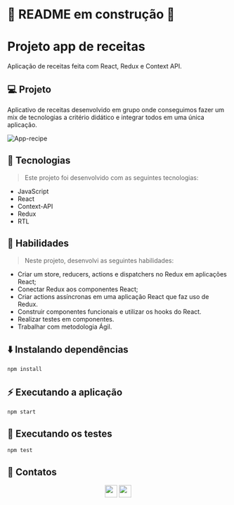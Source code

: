 # 🚧 README em construção 🚧

# Projeto app de receitas


Aplicação de receitas feita com React, Redux e Context API.
<!-- > [Acessar página do projeto](https://xxxxxxxxxx.github.io/Projeto-xxxxxxxxxx/) -->

## 💻 Projeto

Aplicativo de receitas desenvolvido em grupo onde conseguimos fazer um mix de tecnologias a critério didático e integrar todos em uma única aplicação.


![App-recipe](https://user-images.githubusercontent.com/86271591/188612338-fa2a8822-008f-4294-900a-1da21483b71c.png)

## 🚀 Tecnologias
> Este projeto foi desenvolvido com as seguintes tecnologias:

- JavaScript
- React
- Context-API
- Redux
- RTL

## 📌 Habilidades

> Neste projeto, desenvolvi as seguintes habilidades:

- Criar um store, reducers, actions e dispatchers no Redux em aplicações React;
- Conectar Redux aos componentes React;
- Criar actions assíncronas em uma aplicação React que faz uso de Redux.
- Construir componentes funcionais e utilizar os hooks do React.
- Realizar testes em componentes.
- Trabalhar com metodologia Ágil.

## ⬇️ Instalando dependências

```bash
npm install
``` 

## ⚡ Executando a aplicação

```bash
npm start
``` 

## 🧪 Executando os testes

```bash
npm test
```

## 💬 Contatos

<div align="center" style="display: inline_block">
  <a href="https://github.com/ranierirfm/" target="_blank"><img height="28rem" src="https://img.shields.io/badge/LinkedIn-0077B5?style=for-the-badge&logo=linkedin&logoColor=white"></a> 
  <a href = "mailto:ranierirfm@hotmail.com"><img height="28rem" src="https://img.shields.io/badge/Gmail-D14836?style=for-the-badge&logo=gmail&logoColor=white" target="_blank"></a>
</div>

<!-- ## 👨‍💻👩‍💻 Contribuintes
<div>
    <table>
        <tr>
            <td align="center"><a href="https://github.com/ranierirfm"><img src="https://avatars.githubusercontent.com/u/86271591?v=4" width="135px;" height="135px;" alt=""/><br /><b>Ranieri Fernandes Miguel</b></a></td>
        </tr>
    </table>
</div> -->

<!-- ## 📄 Licença

Esse projeto está sob licença. Veja o arquivo [LICENÇA](LICENSE.md) para mais detalhes.


[⬆ Voltar ao topo](#nome-do-projeto)<br> -->
